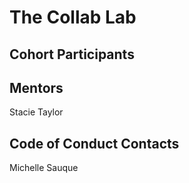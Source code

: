 # The Collab Lab

## Cohort Participants

## Mentors

Stacie Taylor

## Code of Conduct Contacts

Michelle Sauque